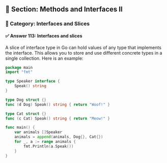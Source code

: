 ## 📘 Section: Methods and Interfaces II  
### 🔹 Category: Interfaces and Slices  
#### ✅ Answer 113: Interfaces and slices

A slice of interface type in Go can hold values of any type that implements the interface. This allows you to store and use different concrete types in a single collection. Here is an example:

```go
package main
import "fmt"

type Speaker interface {
    Speak() string
}

type Dog struct {}
func (d Dog) Speak() string { return "Woof!" }

type Cat struct {}
func (c Cat) Speak() string { return "Meow!" }

func main() {
    var animals []Speaker
    animals = append(animals, Dog{}, Cat{})
    for _, a := range animals {
        fmt.Println(a.Speak())
    }
}
```
